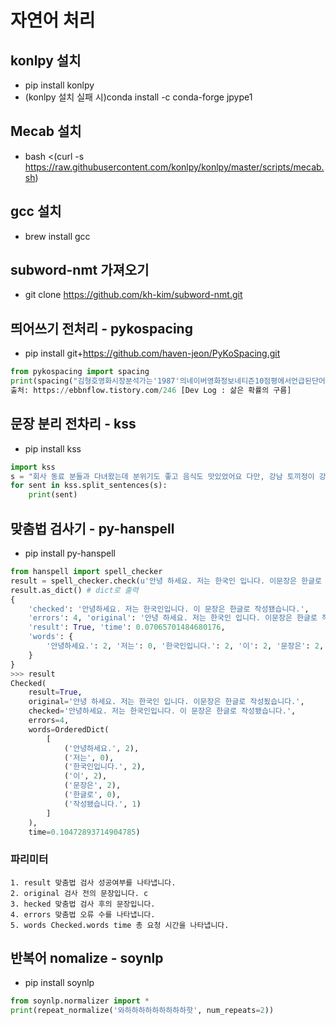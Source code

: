 # 자연어 처리

## konlpy 설치

- pip install konlpy
- (konlpy 설치 실패 시)conda install -c conda-forge jpype1

## Mecab 설치

- bash <(curl -s https://raw.githubusercontent.com/konlpy/konlpy/master/scripts/mecab.sh)

## gcc 설치

- brew install gcc

## subword-nmt 가져오기

- git clone https://github.com/kh-kim/subword-nmt.git

## 띄어쓰기 전처리 - pykospacing
- pip install git+https://github.com/haven-jeon/PyKoSpacing.git

```py
from pykospacing import spacing 
print(spacing("김형호영화시장분석가는'1987'의네이버영화정보네티즌10점평에서언급된단어들을지난해12월27일부터올해1월10일까지통계프로그램R과KoNLP패키지로텍스트마이닝하여분석했다."))
출처: https://ebbnflow.tistory.com/246 [Dev Log : 삶은 확률의 구름]
```

## 문장 분리 전차리 - kss
- pip install kss

```py
import kss 
s = "회사 동료 분들과 다녀왔는데 분위기도 좋고 음식도 맛있었어요 다만, 강남 토끼정이 강남 쉑쉑버거 골목길로 쭉 올라가야 하는데 다들 쉑쉑버거의 유혹에 넘어갈 뻔 했답니다 강남역 맛집 토끼정의 외부 모습." 
for sent in kss.split_sentences(s): 
    print(sent)
```

## 맞춤법 검사기 - py-hanspell
- pip install py-hanspell
```py
from hanspell import spell_checker 
result = spell_checker.check(u'안녕 하세요. 저는 한국인 입니다. 이문장은 한글로 작성됬습니다.')
result.as_dict() # dict로 출력 
{
    'checked': '안녕하세요. 저는 한국인입니다. 이 문장은 한글로 작성됐습니다.', 
    'errors': 4, 'original': '안녕 하세요. 저는 한국인 입니다. 이문장은 한글로 작성됬습니다.',
    'result': True, 'time': 0.07065701484680176,
    'words': {
        '안녕하세요.': 2, '저는': 0, '한국인입니다.': 2, '이': 2, '문장은': 2, '한글로': 0, '작성됐습니다.': 1
    }
} 
>>> result 
Checked(
    result=True,
    original='안녕 하세요. 저는 한국인 입니다. 이문장은 한글로 작성됬습니다.', 
    checked='안녕하세요. 저는 한국인입니다. 이 문장은 한글로 작성됐습니다.',
    errors=4, 
    words=OrderedDict(
        [
            ('안녕하세요.', 2),
            ('저는', 0),
            ('한국인입니다.', 2),
            ('이', 2),
            ('문장은', 2),
            ('한글로', 0),
            ('작성됐습니다.', 1)
        ]
    ),
    time=0.10472893714904785)
```

### 파리미터
    1. result 맞춤법 검사 성공여부를 나타냅니다. 
    2. original 검사 전의 문장입니다. c
    3. hecked 맞춤법 검사 후의 문장입니다. 
    4. errors 맞춤법 오류 수를 나타냅니다.
    5. words Checked.words time 총 요청 시간을 나타냅니다.


## 반복어 nomalize - soynlp
- pip install soynlp
```py
from soynlp.normalizer import * 
print(repeat_normalize('와하하하하하하하하하핫', num_repeats=2))
```